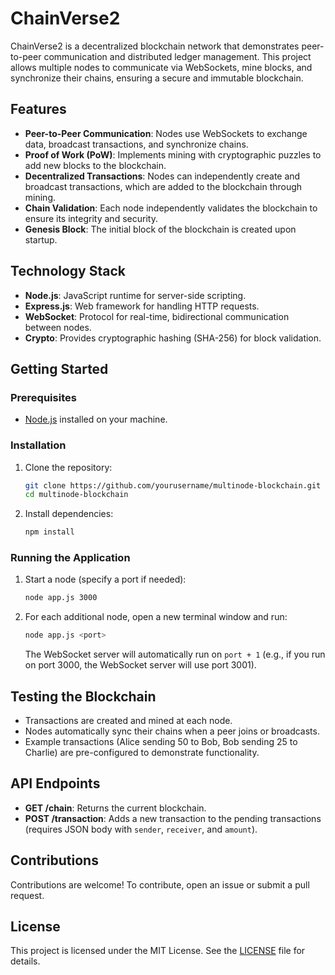 # ChainVerse2

ChainVerse2 is a decentralized blockchain network that demonstrates peer-to-peer communication and distributed ledger management. This project allows multiple nodes to communicate via WebSockets, mine blocks, and synchronize their chains, ensuring a secure and immutable blockchain.

## Features

- **Peer-to-Peer Communication**: Nodes use WebSockets to exchange data, broadcast transactions, and synchronize chains.
- **Proof of Work (PoW)**: Implements mining with cryptographic puzzles to add new blocks to the blockchain.
- **Decentralized Transactions**: Nodes can independently create and broadcast transactions, which are added to the blockchain through mining.
- **Chain Validation**: Each node independently validates the blockchain to ensure its integrity and security.
- **Genesis Block**: The initial block of the blockchain is created upon startup.

## Technology Stack

- **Node.js**: JavaScript runtime for server-side scripting.
- **Express.js**: Web framework for handling HTTP requests.
- **WebSocket**: Protocol for real-time, bidirectional communication between nodes.
- **Crypto**: Provides cryptographic hashing (SHA-256) for block validation.

## Getting Started

### Prerequisites

- [Node.js](https://nodejs.org/) installed on your machine.

### Installation

1. Clone the repository:
    ```bash
    git clone https://github.com/yourusername/multinode-blockchain.git
    cd multinode-blockchain
    ```

2. Install dependencies:
    ```bash
    npm install
    ```

### Running the Application

1. Start a node (specify a port if needed):
    ```bash
    node app.js 3000
    ```

2. For each additional node, open a new terminal window and run:
    ```bash
    node app.js <port>
    ```
    The WebSocket server will automatically run on `port + 1` (e.g., if you run on port 3000, the WebSocket server will use port 3001).


## Testing the Blockchain

- Transactions are created and mined at each node.
- Nodes automatically sync their chains when a peer joins or broadcasts.
- Example transactions (Alice sending 50 to Bob, Bob sending 25 to Charlie) are pre-configured to demonstrate functionality.
 
## API Endpoints

- **GET /chain**: Returns the current blockchain.
- **POST /transaction**: Adds a new transaction to the pending transactions (requires JSON body with `sender`, `receiver`, and `amount`).

## Contributions

Contributions are welcome! To contribute, open an issue or submit a pull request.

## License

This project is licensed under the MIT License. See the [LICENSE](LICENSE) file for details.
